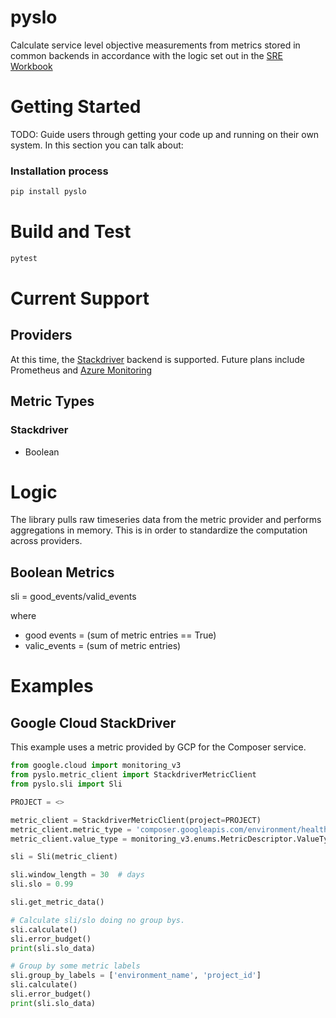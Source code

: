 # pyslo 
Calculate service level objective measurements from metrics stored in common backends in accordance with the logic set out in the [SRE Workbook](https://landing.google.com/sre/workbook/toc/)

# Getting Started
TODO: Guide users through getting your code up and running on their own system. In this section you can talk about:
### Installation process
```sh
pip install pyslo
```

# Build and Test
```sh
pytest
```
# Current Support
## Providers
At this time, the [Stackdriver](https://cloud.google.com/monitoring/api/metrics_gcp) backend is supported. Future plans include Prometheus and [Azure Monitoring](https://docs.microsoft.com/en-us/azure/azure-monitor/platform/rest-api-walkthrough)

## Metric Types
### Stackdriver
*  Boolean

# Logic

The library pulls raw timeseries data from the metric provider and performs aggregations in memory. This is in order to standardize the computation across providers.
## Boolean Metrics

sli = good_events/valid_events

where 
*  good events = (sum of metric entries == True)
*  valic_events = (sum of metric entries)

# Examples
## Google Cloud StackDriver
This example uses a metric provided by GCP for the Composer service.
```py
from google.cloud import monitoring_v3
from pyslo.metric_client import StackdriverMetricClient
from pyslo.sli import Sli

PROJECT = <>

metric_client = StackdriverMetricClient(project=PROJECT)
metric_client.metric_type = 'composer.googleapis.com/environment/healthy'
metric_client.value_type = monitoring_v3.enums.MetricDescriptor.ValueType.BOOL

sli = Sli(metric_client)

sli.window_length = 30  # days
sli.slo = 0.99

sli.get_metric_data()

# Calculate sli/slo doing no group bys.
sli.calculate()
sli.error_budget()
print(sli.slo_data)

# Group by some metric labels
sli.group_by_labels = ['environment_name', 'project_id']
sli.calculate()
sli.error_budget()
print(sli.slo_data)
```
